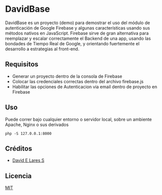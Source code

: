 # DavidBase

DavidBase es un proyecto (demo) para demostrar el uso del módulo de autenticación de Google Firebase y algunas características usando sus métodos nativos en JavaScript. Firebase sirve de gran alternativa para reemplazar y escalar
correctamente el Backend de una app, usando las bondades de Tiempo Real de Google, y orientando fuertemente el desarrollo a estrategias al front-end.

## Requisitos

- Generar un proyecto dentro de la consola de Firebase
- Colocar las credenciales correctas dentro del archivo firebase.js
- Habilitar las opciones de Autenticacion via email dentro de proyecto en Firebase

## Uso

Puede correr bajo cualquier entorno o servidor local, sobre un ambiente Apache, Nginx o sus derivados

```
php -S 127.0.0.1:8000
```

## Créditos
- [David E Lares S](https://twitter.com/@davidlares3)

## Licencia

[MIT](https://opensource.org/licenses/MIT)
